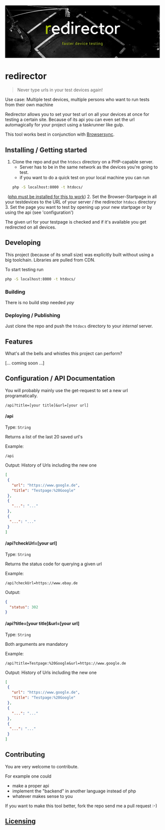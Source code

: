 ![Banner](htdocs/assets/redirector-banner.jpg "Banner")
# redirector
> Never type urls in your test devices again!

Use case: Multiple test devices, multiple persons who want to run tests from their own machine

Redirector allows you to set your test url on all your devices at once for testing a certain site.
Because of its api you can even set the url automagically for your project using a taskrunner like gulp.

This tool works best in conjunction with [Browsersync](browsersync.io).
## Installing / Getting started

1.  Clone the repo and put the `htdocs` directory on a PHP-capable server.
    * Server has to be in the same network as the devices you're going to test.
    * if you want to do a quick test on your local machine you can run
    ```bash
    php -S localhost:8000 -t htdocs/
    ``` 
   ([php must be installed for this to work](http://php.net/manual/en/features.commandline.webserver.php))
2. Set the Browser-Startpage in all your testdevices to the URL of your server / the redirector `htdocs` directory
3. Set the page you want to test by opening up your new startpage or by using the api (see 'configuration')

The given url for your testpage is checked and if it's available you get redirected on all devices.
## Developing

This project (because of its small size) was explicitly built without using a big toolchain.
Libraries are pulled from CDN.

To start testing run
```bash
php -S localhost:8000 -t htdocs/
``` 
### Building

There is no build step needed *yay*

### Deploying / Publishing

Just clone the repo and push the `htdocs` directory to your _internal_ server.

## Features

What's all the bells and whistles this project can perform?

[... coming soon ...]

## Configuration / API Documentation

You will probably mainly use the get-request to set a new url programatically.
```
/api?title=[your title]&url=[your url]
```

#### /api
Type: `String`  

Returns a list of the last 20 saved url's

Example:
```
/api
```
Output: History of Urls including the new one 
 ```json
[
  {
    "url": "https://www.google.de",
    "title": "Testpage:%20Google"
  },
  {
    "...": "..."
  },
  {
   "...": "..."
  }
]
```

#### /api?checkUrl=[your url]
Type: `String`  

Returns the status code for querying a given url

Example:
```
/api?checkUrl=https://www.ebay.de
```
Output: 
 ```json
 {
   "status": 302
 }
```

#### /api?title=[your title]&url=[your url]
Type: `String`  

Both arguments are mandatory

Example:
```
/api?title=Testpage:%20Google&url=https://www.google.de
```
Output: History of Urls including the new one
 ```json
[
  {
    "url": "https://www.google.de",
    "title": "Testpage:%20Google"
  },
  {
    "...": "..."
  },
  {
   "...": "..."
  }
]
```

## Contributing

You are very welcome to contribute.
 
For example one could
 * make a proper api
 * implement the "backend" in another language instead of php
 * whatever makes sense to you
 
If you want to make this tool better, fork the repo send me a pull request :-) 

## [Licensing](./LICENSE)


